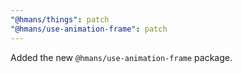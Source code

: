 ```yaml
---
"@hmans/things": patch
"@hmans/use-animation-frame": patch
---
```


Added the new `@hmans/use-animation-frame` package.
